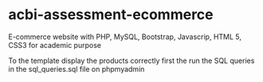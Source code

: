 # acbi-assessment-ecommerce
E-commerce website with PHP, MySQL, Bootstrap, Javascrip, HTML 5, CSS3 for academic purpose

To the template display the products correctly first the run the SQL queries in the sql_queries.sql file on phpmyadmin 
